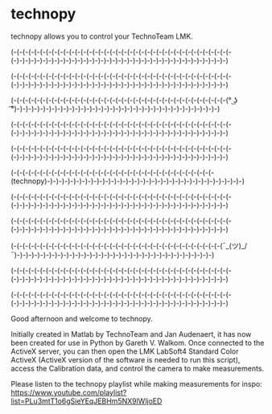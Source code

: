 # technopy
technopy allows you to control your TechnoTeam LMK.

(-(-(-(-(-(-(-(-(-(-(-(-(-(-(-(-(-(-(-(-(-(-(-(-(-(-(-(-(-(-(-(-(-(-(-(-(-(-(-)-)-)-)-)-)-)-)-)-)-)-)-)-)-)-)-)-)-)-)-)-)-)-)-)-)-)-)-)-)-)-)-)-)-)-)-)

(-(-(-(-(-(-(-(-(-(-(-(-(-(-(-(-(-(-(-(-(-(-(-(-(-(-(-(-(-(-(-(-(-(-(-(-(-(-(-)-)-)-)-)-)-)-)-)-)-)-)-)-)-)-)-)-)-)-)-)-)-)-)-)-)-)-)-)-)-)-)-)-)-)-)-)

(-(-(-(-(-(-(-(-(-(-(-(-(-(-(-(-(-(-(-(-(-(-(-(-(-(-(-(-(-(-(-(-(-(-(-(-(-(° ͜ʖ ͡°)-)-)-)-)-)-)-)-)-)-)-)-)-)-)-)-)-)-)-)-)-)-)-)-)-)-)-)-)-)-)-)-)-)-)-)

(-(-(-(-(-(-(-(-(-(-(-(-(-(-(-(-(-(-(-(-(-(-(-(-(-(-(-(-(-(-(-(-(-(-(-(-(-(-(-)-)-)-)-)-)-)-)-)-)-)-)-)-)-)-)-)-)-)-)-)-)-)-)-)-)-)-)-)-)-)-)-)-)-)-)-)

(-(-(-(-(-(-(-(-(-(-(-(-(-(-(-(-(-(-(-(-(-(-(-(-(-(-(-(-(-(-(-(-(-(-(-(-(-(-(-)-)-)-)-)-)-)-)-)-)-)-)-)-)-)-)-)-)-)-)-)-)-)-)-)-)-)-)-)-)-)-)-)-)-)-)-)

(-(-(-(-(-(-(-(-(-(-(-(-(-(-(-(-(-(-(-(-(-(-(-(-(-(-(-(-(-(-(-(-(-(-(-(technopy)-)-)-)-)-)-)-)-)-)-)-)-)-)-)-)-)-)-)-)-)-)-)-)-)-)-)-)-)-)-)-)-)-)-)

(-(-(-(-(-(-(-(-(-(-(-(-(-(-(-(-(-(-(-(-(-(-(-(-(-(-(-(-(-(-(-(-(-(-(-(-(-(-(-)-)-)-)-)-)-)-)-)-)-)-)-)-)-)-)-)-)-)-)-)-)-)-)-)-)-)-)-)-)-)-)-)-)-)-)-)

(-(-(-(-(-(-(-(-(-(-(-(-(-(-(-(-(-(-(-(-(-(-(-(-(-(-(-(-(-(-(-(-(-(-(-(-(-(-(-)-)-)-)-)-)-)-)-)-)-)-)-)-)-)-)-)-)-)-)-)-)-)-)-)-)-)-)-)-)-)-)-)-)-)-)-)

(-(-(-(-(-(-(-(-(-(-(-(-(-(-(-(-(-(-(-(-(-(-(-(-(-(-(-(-(-(-(-(-(-(-(-(-(¯\_(ツ)_/¯)-)-)-)-)-)-)-)-)-)-)-)-)-)-)-)-)-)-)-)-)-)-)-)-)-)-)-)-)-)-)-)-)-)-)

(-(-(-(-(-(-(-(-(-(-(-(-(-(-(-(-(-(-(-(-(-(-(-(-(-(-(-(-(-(-(-(-(-(-(-(-(-(-(-)-)-)-)-)-)-)-)-)-)-)-)-)-)-)-)-)-)-)-)-)-)-)-)-)-)-)-)-)-)-)-)-)-)-)-)-)

(-(-(-(-(-(-(-(-(-(-(-(-(-(-(-(-(-(-(-(-(-(-(-(-(-(-(-(-(-(-(-(-(-(-(-(-(-(-(-)-)-)-)-)-)-)-)-)-)-)-)-)-)-)-)-)-)-)-)-)-)-)-)-)-)-)-)-)-)-)-)-)-)-)-)-)

Good afternoon and welcome to technopy.
 
Initially created in Matlab by TechnoTeam and Jan Audenaert, it has now been
created for use in Python by Gareth V. Walkom. Once connected to the ActiveX
server, you can then open the LMK LabSoft4 Standard Color ActiveX (ActiveX 
version of the software is needed to run this script), access the Calibration
data, and control the camera to make measurements.

Please listen to the technopy playlist while making measurements for inspo:
https://www.youtube.com/playlist?list=PLu3mtT1o6gSieYEqJEBHm5NX9lWljoED
